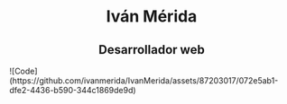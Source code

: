 
<h1 align="center"> Iván Mérida</h1>
<h2 align="center">Desarrollador web</h2>
![Code](https://github.com/ivanmerida/IvanMerida/assets/87203017/072e5ab1-dfe2-4436-b590-344c1869de9d)

<!--
**ivanmerida/IvanMerida** is a ✨ _special_ ✨ repository because its `README.md` (this file) appears on your GitHub profile.

Here are some ideas to get you started:

- 🔭 I’m currently working on ...
- 🌱 I’m currently learning ...
- 👯 I’m looking to collaborate on ...
- 🤔 I’m looking for help with ...
- 💬 Ask me about ...
- 📫 How to reach me: ...
- 😄 Pronouns: ...
- ⚡ Fun fact: ...
-->
